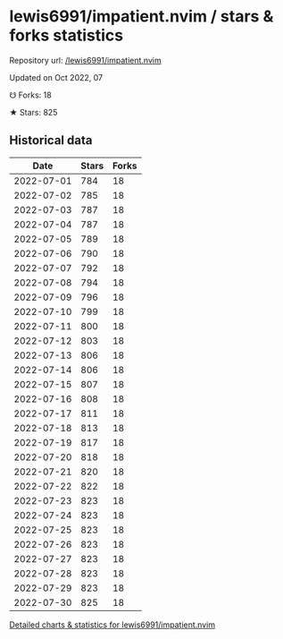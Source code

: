 # lewis6991/impatient.nvim / stars & forks statistics

Repository url: [/lewis6991/impatient.nvim](https://github.com/lewis6991/impatient.nvim)

Updated on Oct 2022, 07

☋ Forks: 18

★ Stars: 825

## Historical data
| Date | Stars | Forks |
|------|-------|-------|
| 2022-07-01 | 784 | 18 | 
| 2022-07-02 | 785 | 18 | 
| 2022-07-03 | 787 | 18 | 
| 2022-07-04 | 787 | 18 | 
| 2022-07-05 | 789 | 18 | 
| 2022-07-06 | 790 | 18 | 
| 2022-07-07 | 792 | 18 | 
| 2022-07-08 | 794 | 18 | 
| 2022-07-09 | 796 | 18 | 
| 2022-07-10 | 799 | 18 | 
| 2022-07-11 | 800 | 18 | 
| 2022-07-12 | 803 | 18 | 
| 2022-07-13 | 806 | 18 | 
| 2022-07-14 | 806 | 18 | 
| 2022-07-15 | 807 | 18 | 
| 2022-07-16 | 808 | 18 | 
| 2022-07-17 | 811 | 18 | 
| 2022-07-18 | 813 | 18 | 
| 2022-07-19 | 817 | 18 | 
| 2022-07-20 | 818 | 18 | 
| 2022-07-21 | 820 | 18 | 
| 2022-07-22 | 822 | 18 | 
| 2022-07-23 | 823 | 18 | 
| 2022-07-24 | 823 | 18 | 
| 2022-07-25 | 823 | 18 | 
| 2022-07-26 | 823 | 18 | 
| 2022-07-27 | 823 | 18 | 
| 2022-07-28 | 823 | 18 | 
| 2022-07-29 | 823 | 18 | 
| 2022-07-30 | 825 | 18 | 


[Detailed charts & statistics for lewis6991/impatient.nvim](https://reviewgithub.com/rep/lewis6991/impatient.nvim)
